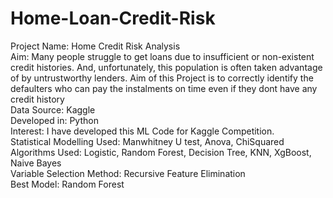 # Home-Loan-Credit-Risk
Project Name: Home Credit Risk Analysis <br />
Aim: Many people struggle to get loans due to insufficient or non-existent credit histories. And, unfortunately, this population is often taken advantage of by untrustworthy lenders. Aim of this Project is to correctly identify the defaulters who can pay the instalments on time even if they dont have any credit history <br />
Data Source: Kaggle <br />
Developed in: Python <br />
Interest: I have developed this ML Code for Kaggle Competition. <br />
Statistical Modelling Used: Manwhitney U test, Anova, ChiSquared <br />
Algorithms Used: Logistic, Random Forest, Decision Tree, KNN, XgBoost, Naive Bayes <br />
Variable Selection Method: Recursive Feature Elimination <br />
Best Model: Random Forest <br />

